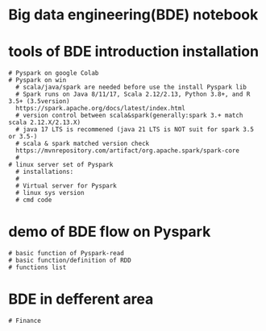 # Big data engineering(BDE) notebook
  # tools of BDE introduction installation
    # Pyspark on google Colab
    # Pyspark on win
      # scala/java/spark are needed before use the install Pyspark lib
      # Spark runs on Java 8/11/17, Scala 2.12/2.13, Python 3.8+, and R 3.5+ (3.5version)
      https://spark.apache.org/docs/latest/index.html
      # version control between scala&spark(generally:spark 3.+ match scala 2.12.X/2.13.X)
      # java 17 LTS is recommened (java 21 LTS is NOT suit for spark 3.5 or 3.5-)
      # scala & spark matched version check 
      https://mvnrepository.com/artifact/org.apache.spark/spark-core
      # 
    # linux server set of Pyspark
      # installations:
      # 
      # Virtual server for Pyspark
      # linux sys version
      # cmd code
  # demo of BDE flow on Pyspark
    # basic function of Pyspark-read
    # basic function/definition of RDD
    # functions list
  # BDE in defferent area
    # Finance
